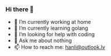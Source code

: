 ### Hi there 👋

<!--
**kangweidi/kangweidi** is a ✨ _special_ ✨ repository because its `README.md` (this file) appears on your GitHub profile.

Here are some ideas to get you started:

- 🔭 I’m currently working on ...
- 🌱 I’m currently learning ...
- 👯 I’m looking to collaborate on ...
- 🤔 I’m looking for help with ...
- 💬 Ask me about ...
- 📫 How to reach me: ...
- 😄 Pronouns: ...
- ⚡ Fun fact: ...
-->
- 🔭 I’m currently working at home
- 🌱 I’m currently learning golang
- 🤔 I’m looking for help with coding
- 💬 Ask me about nothing
- 📫 How to reach me: hanli@outlook.lv
